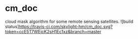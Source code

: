 # cm_doc
cloud mask algorithm for some remote sensing satellites.
![build status]https://travis-ci.com/skylight-hm/cm_doc.svg?token=ccE5T7WEjcK2sH1Ec1xz&branch=master